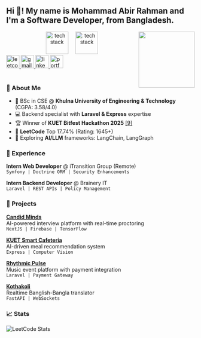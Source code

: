 <h2 align="left">Hi 👋! My name is Mohammad Abir Rahman and I'm a Software Developer, from Bangladesh.</h2>

<img align="right" height="150" src="https://media.tenor.com/m/5YNsHzGjE3oAAAAC/programming-hello-world.gif"  />

<div align="center">
  <img src="https://skillicons.dev/icons?i=react,nextjs,nodejs,laravel,fastapi,flask" height="60" alt="tech stack" />
  <img width="12" />
  <img src="https://skillicons.dev/icons?i=mongodb,firebase,aws,typescript,python" height="60" alt="tech stack" />
</div>

<div align="left">
  <a href="https://leetcode.com/localhost8000/" target="_blank">
    <img src="https://img.shields.io/badge/LeetCode-000000?logo=LeetCode&logoColor=#d16c06" height="35" alt="leetcode" />    
  </a>
  <a href="mailto:abirzishan32@gmail.com">
    <img src="https://img.shields.io/badge/Gmail-D14836?logo=gmail&logoColor=white" height="35" alt="gmail" />
  </a>
  <a href="https://www.linkedin.com/in/abir-rahman-059169264/" target="_blank">
    <img src="https://img.shields.io/badge/LinkedIn-0077B5?logo=linkedin&logoColor=white" height="35" alt="linkedin" />
  </a>
  <a href="https://portfolio-using-next-js-dusky.vercel.app/" target="_blank">
    <img src="https://img.shields.io/badge/Portfolio-000000?logo=vercel&logoColor=white" height="35" alt="portfolio" />
  </a>
</div>

<br />

### 🚀 About Me 
- 🔭 BSc in CSE @ **Khulna University of Engineering & Technology** (CGPA: 3.58/4.0)  
- 💻 Backend specialist with **Laravel & Express** expertise  
- 🏆 Winner of **KUET Bitfest Hackathon 2025** [[9]](https://www.linkedin.com/in/abir-rahman-059169264/)      
- 🧠 **LeetCode** Top 17.74% (Rating: 1645+)  
- 🌱 Exploring **AI/LLM** frameworks: LangChain, LangGraph  

### 💼 Experience
**Intern Web Developer** @ iTransition Group (Remote)  
`Symfony | Doctrine ORM | Security Enhancements`  

**Intern Backend Developer** @ Brainery IT  
`Laravel | REST APIs | Policy Management`  

### 🌟 Projects
**[Candid Minds](https://github.com/abirzishan32/candid-minds)**   
AI-powered interview platform with real-time proctoring  
`NextJS | Firebase | TensorFlow`  

**[KUET Smart Cafeteria](https://github.com/abirzishan32/smart-cafeteria)**   
AI-driven meal recommendation system  
`Express | Computer Vision`  

**[Rhythmic Pulse](https://github.com/abirzishan32/rhythmic-pulse)**   
Music event platform with payment integration  
`Laravel | Payment Gateway`  

**[Kothakoli](https://github.com/abirzishan32/kothakoli)**   
Realtime Banglish-Bangla translator  
`FastAPI | WebSockets`  

### 📈 Stats  
![LeetCode Stats](https://leetcard.jacoblin.cool/localhost8000?theme=light&font=Abel)
